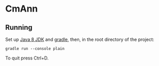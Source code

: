CmAnn
=====

Running
-------

Set up [Java 8 JDK](http://www.oracle.com/technetwork/java/javase/downloads/jdk8-downloads-2133151.html) and [gradle](https://gradle.org/), then, in the root directory of the project:

    gradle run --console plain

To quit press Ctrl+D.
